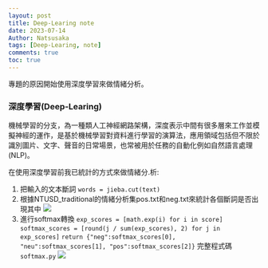 ```yaml
---
layout: post
title: Deep-Learing note
date: 2023-07-14
Author: Natsusaka
tags: [Deep-Learing, note]
comments: true
toc: true
--- 
```


專題的原因開始使用深度學習來做情緒分析。

### 深度學習(Deep-Learing)

機械學習的分支，為一種類人工神經網路架構，深度表示中間有很多層來工作並模擬神經的運作，是基於機械學習對資料進行學習的演算法，應用領域包括但不限於識別圖片、文字、聲音的日常場景，也常被用於任務的自動化例如自然語言處理(NLP)。

在使用深度學習前我已統計的方式來做情緒分.析:
1. 把輸入的文本斷詞
`words = jieba.cut(text)`
2. 根據NTUSD_traditional的情緒分析集pos.txt和neg.txt來統計各個斷詞是否出現其中
![](https://img.onl/cAPzd6)
3. 進行softmax轉換
`exp_scores = [math.exp(i) for i in score]`
`softmax_scores = [round(j / sum(exp_scores), 2) for j in exp_scores]`
`return {"neg":softmax_scores[0], "neu":softmax_scores[1], "pos":softmax_scores[2]}`
完整程式碼 `softmax.py`
![](https://img.onl/rONvFA)

